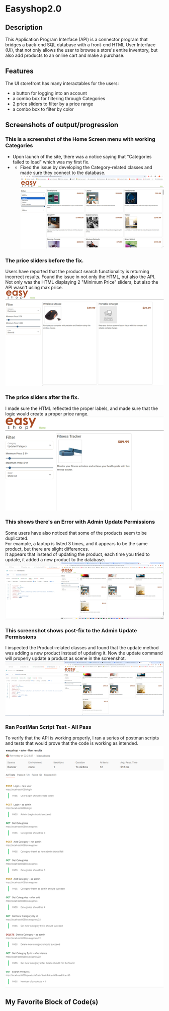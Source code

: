 # Easyshop2.0

 ## Description

 This Application Program Interface (API) is a connector program that bridges a back-end SQL database with a front-end HTML User Interface (UI),
 that not only allows the user to browse a store's entire inventory, but also add products to an online cart and make a purchase.  

 ## Features

 The UI storefront has many interactables for the users:
 - a button for logging into an account
 - a combo box for filtering through Categories
 - 2 price sliders to filter by a price range
 - a combo box to filter by color


## Screenshots of output/progression

 ### This is a screenshot of the Home Screen menu with working Categories
 - Upon launch of the site, there was a notice saying that "Categories failed to load" which was my first fix.
 - - Fixed the issue by developing the Category-related classes and made sure they connect to the database.
 ![HomeScreenw/CategoriesFixed](https://github.com/MarqAlejandro/Easyshop2.0/blob/main/screenshots/CategoriesFixed.png)
 
 ### The price sliders before the fix.
 Users have reported that the product search functionality is returning incorrect results.
 Found the issue in not only the HTML, but also the API. 
 Not only was the HTML displaying 2 "Minimum Price" sliders, but also the API wasn't using max price.
 ![before the fix](https://github.com/MarqAlejandro/Easyshop2.0/blob/main/screenshots/ErrorOfMinSliders.png)

 ### The price sliders after the fix.
 I made sure the HTML reflected the proper labels, 
 and made sure that the logic would create a proper price range.
 ![after the fix](https://github.com/MarqAlejandro/Easyshop2.0/blob/main/screenshots/usageOfMin_MaxSliders2.png)
 
 ### This shows there's an Error with Admin Update Permissions
 Some users have also noticed that some of the products seem to be duplicated.  
 For example, a laptop is listed 3 times, and it appears to be the same product, but there are slight differences.  
 It appears that instead of updating the product, each time you tried to update, it added a new product to the database. 
 ![updates create new products](https://github.com/MarqAlejandro/Easyshop2.0/blob/main/screenshots/before%20bug%20fix.png)
 
 ### This screenshot shows post-fix to the Admin Update Permissions
 I inspected the Product-related classes and found that the update method was adding a new product instead of updating it.
 Now the update command will properly update a product as scene in the screenshot. 
 ![post-fix](https://github.com/MarqAlejandro/Easyshop2.0/blob/main/screenshots/after%20bug%20fix.png)
 

 ### Ran PostMan Script Test - All Pass
 To verify that the API is working properly, I ran a series of postman scripts and tests that would prove that the code is working as intended. 
 ![postmanTesting](https://github.com/MarqAlejandro/Easyshop2.0/blob/main/screenshots/postman-easyshop%20script%20all%20pass.png)
 

 ## My Favorite Block of Code(s)

 

 

 

 
 
